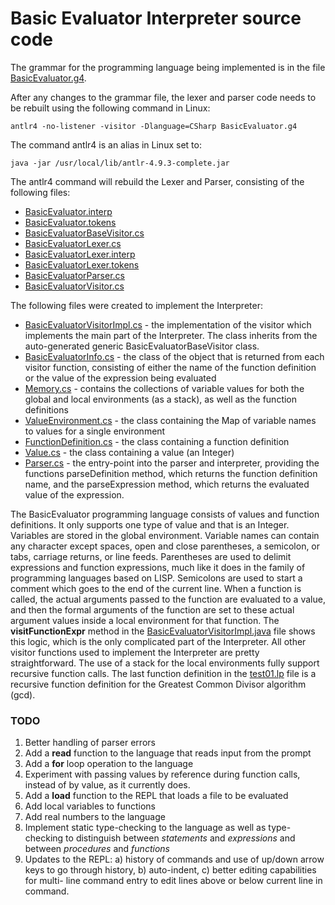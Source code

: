# Basic Evaluator Interpreter source code

The grammar for the programming language being implemented is in the file 
[BasicEvaluator.g4](BasicEvaluator.g4).

After any changes to the grammar file, the lexer and parser code needs to be 
rebuilt using the following command in Linux:

```
antlr4 -no-listener -visitor -Dlanguage=CSharp BasicEvaluator.g4
```

The command antlr4 is an alias in Linux set to:
```
java -jar /usr/local/lib/antlr-4.9.3-complete.jar
```

The antlr4 command will rebuild the Lexer and Parser, 
consisting of the following files:
- [BasicEvaluator.interp](BasicEvaluator.interp)
- [BasicEvaluator.tokens](BasicEvaluator.tokens)
- [BasicEvaluatorBaseVisitor.cs](BasicEvaluatorBaseVisitor.cs)
- [BasicEvaluatorLexer.cs](BasicEvaluatorLexer.cs)
- [BasicEvaluatorLexer.interp](BasicEvaluatorLexer.interp)
- [BasicEvaluatorLexer.tokens](BasicEvaluatorLexer.tokens)
- [BasicEvaluatorParser.cs](BasicEvaluatorParser.cs)
- [BasicEvaluatorVisitor.cs](BasicEvaluatorVisitor.cs)

The following files were created to implement the Interpreter:
- [BasicEvaluatorVisitorImpl.cs](BasicEvaluatorVisitorImpl.cs) - the 
implementation of the visitor which implements the main part of the Interpreter.  The class inherits from the auto-generated generic BasicEvaluatorBaseVisitor class.
- [BasicEvaluatorInfo.cs](BasicEvaluatorInfo.cs) - the class of the object that
is returned from each visitor function, consisting of either the name of the 
function definition or the value of the expression being evaluated 
- [Memory.cs](Memory.cs) - contains the collections of variable values for
both the global and local environments (as a stack), as well as the function 
definitions
- [ValueEnvironment.cs](ValueEnvironment.cs) - the class containing the Map of
variable names to values for a single environment
- [FunctionDefinition.cs](FunctionDefinition.cs) - the class containing a
function definition
- [Value.cs](Value.cs) - the class containing a value (an Integer)
- [Parser.cs](Parser.cs) - the entry-point into the parser and interpreter, providing the functions parseDefinition method, which returns the function definition name, and the parseExpression method, which returns the evaluated value of the expression.

The BasicEvaluator programming language consists of values and function 
definitions.  It only supports one type of value and that is an Integer.  Variables
are stored in the global environment.  Variable names can contain any character
except spaces, open and close parentheses, a semicolon, or tabs, carriage returns,
or line feeds.  Parentheses are used to delimit expressions and function 
expressions, much like it does in the family of programming languages based on LISP.
Semicolons are used to start a comment which goes to the end of the current line.
When a function is called, the actual arguments passed to the function are 
evaluated to a value, and then the formal arguments of the function are set to 
these actual argument values inside a local environment for that function.  The 
**visitFunctionExpr** method in the [BasicEvaluatorVisitorImpl.java](BasicEvaluatorVisitorImpl.java) 
file shows this logic, which is the only complicated part of the Interpreter.
All other visitor functions used to implement the Interpreter are pretty 
straightforward.  The use of a stack for the local environments fully support 
recursive function calls.  The last function definition in the [test01.lp](test01.lp) 
file is a recursive function definition for the Greatest Common Divisor 
algorithm (gcd).

### TODO
1. Better handling of parser errors
2. Add a **read** function to the language that reads input from the prompt
3. Add a **for** loop operation to the language
4. Experiment with passing values by reference during function calls, instead
   of by value, as it currently does.
5. Add a **load** function to the REPL that loads a file to be evaluated
6. Add local variables to functions
7. Add real numbers to the language
8. Implement static type-checking to the language as well as type-checking to
   distinguish between *statements* and *expressions* and between *procedures* 
   and *functions*
9. Updates to the REPL: a) history of commands and use of up/down arrow keys to 
   go through history, b) auto-indent, c) better editing capabilities for multi-
   line command entry to edit lines above or below current line in command.